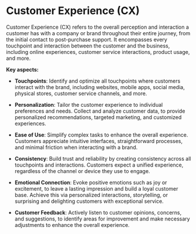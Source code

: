 # Customer Experience (CX)

Customer Experience (CX) refers to the overall perception and interaction a customer has with a company or brand throughout their entire journey, from the initial contact to post-purchase support. It encompasses every touchpoint and interaction between the customer and the business, including online experiences, customer service interactions, product usage, and more.

**Key aspects:**

* **Touchpoints**: Identify and optimize all touchpoints where customers interact with the brand, including websites, mobile apps, social media, physical stores, customer service channels, and more.

* **Personalization**: Tailor the customer experience to individual preferences and needs. Collect and analyze customer data, to provide personalized recommendations, targeted marketing, and customized experiences.

* **Ease of Use**: Simplify complex tasks to enhance the overall experience. Customers appreciate intuitive interfaces, straightforward processes, and minimal friction when interacting with a brand.

* **Consistency**: Build trust and reliability by creating consistency across all touchpoints and interactions. Customers expect a unified experience, regardless of the channel or device they use to engage.

* **Emotional Connection**: Evoke positive emotions such as joy or excitement, to leave a lasting impression and build a loyal customer base. Achieve this via personalized interactions, storytelling, or surprising and delighting customers with exceptional service.

* **Customer Feedback**: Actively listen to customer opinions, concerns, and suggestions, to identify areas for improvement and make necessary adjustments to enhance the overall experience.
